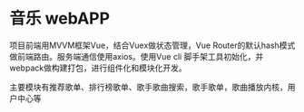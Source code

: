 # 音乐 webAPP

项目前端用MVVM框架Vue，结合Vuex做状态管理，Vue Router的默认hash模式做前端路由。服务端通信使用axios。使用Vue cli 脚手架工具初始化，并webpack做构建打包，进行组件化和模块化开发。

主要模块有推荐歌单、排行榜歌单、歌手歌曲搜索，歌手歌单，歌曲播放内核，用户中心等
